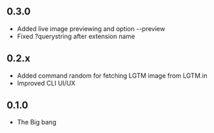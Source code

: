 ## 0.3.0
- Added live image previewing and option --preview
- Fixed ?querystring after extension name
## 0.2.x
- Added command random for fetching LGTM image from LGTM.in
- Improved CLI UI/UX
## 0.1.0
- The Big bang
